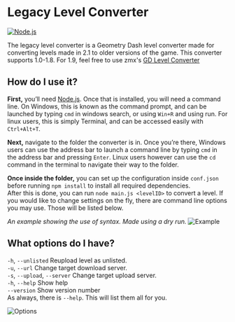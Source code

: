 # Legacy Level Converter
[![Node.js](https://github.com/Wayveyx/Legacy-Level-Converter/actions/workflows/node.js.yml/badge.svg)](https://github.com/Wayveyx/Legacy-Level-Converter/actions/workflows/node.js.yml)

The legacy level converter is a Geometry Dash level converter made for converting levels made in 2.1 to older versions of the game. This converter supports 1.0-1.8. For 1.9, feel free to use zmx's [GD Level Converter](https://github.com/qimiko/gdlevelconverter)

## How do I use it?

**First,** you’ll need [Node.js](https://nodejs.org/).
Once that is installed, you will need a command line. On Windows, this is known as the command prompt, and can be launched by typing `cmd` in windows search, or using `Win+R` and using run. For linux users, this is simply Terminal, and can be accessed easily with `Ctrl+Alt+T`.

**Next,** navigate to the folder the converter is in. Once you’re there, Windows users can use the address bar to launch a command line by typing `cmd` in the address bar and pressing `Enter`. Linux users however can use the `cd` command in the terminal to navigate their way to the folder.

**Once inside the folder,** you can set up the configuration inside `conf.json` before running `npm install` to install all required dependencies.\
After this is done, you can run `node main.js <levelID>` to convert a level. If you would like to change settings on the fly, there are command line options you may use. Those will be listed below.

*An example showing the use of syntax. Made using a dry run.*
![Example](https://media.discordapp.net/attachments/688499058540675112/1060478381487046699/image.png)

## What options do I have?
  `-h`, `--unlisted`          Reupload level as unlisted. \
  `-u`, `--url`               Change target download server. \
  `-s`, `--upload`, `--server`  Change target upload server. \
  `-h`, `--help`              Show help \
      `--version`           Show version number \
As always, there is `--help`. This will list them all for you.

![Options](https://media.discordapp.net/attachments/817367076036411402/1060476021889056809/image.png)
